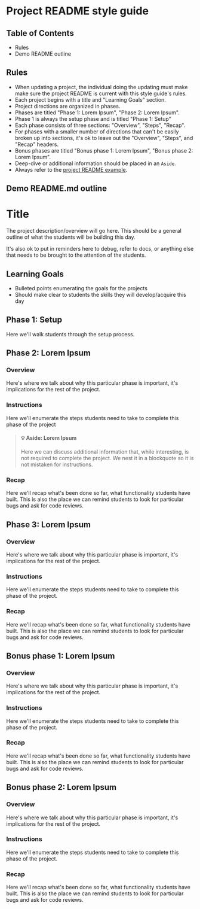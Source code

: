 # Project README style guide

## Table of Contents

* Rules
* Demo README outline

## Rules

* When updating a project, the individual doing the updating must make
make sure the project README is current with this style guide's rules.
* Each project begins with a title and "Learning Goals" section.
* Project directions are organized in phases.
* Phases are titled "Phase 1: Lorem Ipsum", "Phase 2: Lorem Ipsum".
* Phase 1 is always the setup phase and is titled "Phase 1: Setup"
* Each phase consists of three sections: "Overview", "Steps", "Recap".
* For phases with a smaller number of directions that can't be easily broken up into sections, it's ok to leave out the "Overview", "Steps", and "Recap" headers.
* Bonus phases are titled "Bonus phase 1: Lorem Ipsum", "Bonus phase 2: Lorem Ipsum".
* Deep-dive or additional information should be placed in an `Aside`.
* Always refer to the [project README example](https://github.com/appacademy/curriculum/blob/master/sql/projects/url_shortener/README.md).

## Demo README.md outline

# Title

The project description/overview will go here. This should be a general outline of what
the students will be building this day.

It's also ok to put in reminders here to debug, refer to docs, or anything else
that needs to be brought to the attention of the students.

## Learning Goals

* Bulleted points enumerating the goals for the projects
* Should make clear to students the skills they will develop/acquire this day

## Phase 1: Setup

Here we'll walk students through the setup process.

## Phase 2: Lorem Ipsum

### Overview

Here's where we talk about why this particular phase is important, it's implications
for the rest of the project.

### Instructions

Here we'll enumerate the steps students need to take to complete this phase
of the project

>#### :bulb: Aside: Lorem Ipsum
>
>Here we can discuss additional information that, while interesting, is not required to complete the project.
>We nest it in a blockquote so it is not mistaken for instructions.

### Recap

Here we'll recap what's been done so far, what functionality students have built.
This is also the place we can remind students to look for particular bugs and ask
for code reviews.

## Phase 3: Lorem Ipsum

### Overview

Here's where we talk about why this particular phase is important, it's implications
for the rest of the project.

### Instructions

Here we'll enumerate the steps students need to take to complete this phase
of the project.

### Recap

Here we'll recap what's been done so far, what functionality students have built.
This is also the place we can remind students to look for particular bugs and ask
for code reviews.

## Bonus phase 1: Lorem Ipsum

### Overview

Here's where we talk about why this particular phase is important, it's implications
for the rest of the project.

### Instructions

Here we'll enumerate the steps students need to take to complete this phase
of the project.

### Recap

Here we'll recap what's been done so far, what functionality students have built.
This is also the place we can remind students to look for particular bugs and ask
for code reviews.

## Bonus phase 2: Lorem Ipsum

### Overview

Here's where we talk about why this particular phase is important, it's implications
for the rest of the project.

### Instructions

Here we'll enumerate the steps students need to take to complete this phase
of the project.

### Recap

Here we'll recap what's been done so far, what functionality students have built.
This is also the place we can remind students to look for particular bugs and ask
for code reviews.

